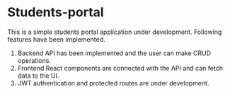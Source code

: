 # Students-portal
This is a simple students portal application under development.
Following features have been implemented.
1. Backend API has been implemented and the user can make CRUD operations.
2. Frontend React components are connected with the API and can fetch data to the UI.
3. JWT authentication and protected routes are under development.
